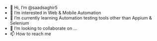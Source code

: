 - 👋 Hi, I’m @saadsaghir5
- 👀 I’m interested in Web & Mobile Automation
- 🌱 I’m currently learning Automation testing tools other than Appium & Selenium
- 💞️ I’m looking to collaborate on ...
- 📫 How to reach me 

<!---
saadsaghir5/saadsaghir5 is a ✨ special ✨ repository because its `README.md` (this file) appears on your GitHub profile.
You can click the Preview link to take a look at your changes.
--->
